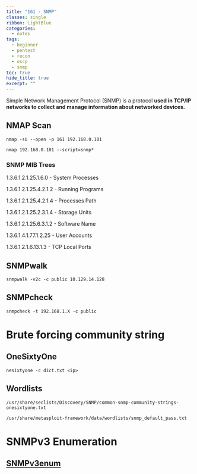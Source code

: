 ```yaml
---
title: "161 - SNMP"
classes: single
ribbon: LightBlue
categories:
  - notes
tags:
  - beginner
  - pentest
  - recon
  - oscp
  - snmp
toc: true
hide_title: true
excerpt: ""
---
```


Simple Network Management Protocol (SNMP) is a protocol **used in TCP/IP networks to collect and manage information about networked devices.**
## NMAP Scan

```
nmap -sU --open -p 161 192.168.0.101

nmap 192.168.0.101 --script=snmp*
```

### SNMP MIB Trees

1.3.6.1.2.1.25.1.6.0 - System Processes

1.3.6.1.2.1.25.4.2.1.2 - Running Programs

1.3.6.1.2.1.25.4.2.1.4 - Processes Path

1.3.6.1.2.1.25.2.3.1.4 - Storage Units

1.3.6.1.2.1.25.6.3.1.2 - Software Name

1.3.6.1.4.1.77.1.2.25 - User Accounts

1.3.6.1.2.1.6.13.1.3 - TCP Local Ports

## SNMPwalk

```
snmpwalk -v2c -c public 10.129.14.128
```

## SNMPcheck

```
snmpcheck -t 192.168.1.X -c public
```

# Brute forcing community string

## OneSixtyOne

```
nesixtyone -c dict.txt <ip>
```

## Wordlists

```
/usr/share/seclists/Discovery/SNMP/common-snmp-community-strings-onesixtyone.txt

/usr/share/metasploit-framework/data/wordlists/snmp_default_pass.txt
```

# SNMPv3 Enumeration

## [SNMPv3enum](https://github.com/raesene/TestingScripts/blob/main/snmpv3enum.rb)